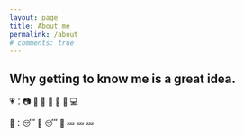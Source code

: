 ```yaml
---
layout: page
title: About me
permalink: /about
# comments: true
---
```


<h2>Why getting to know me is a great idea.</h2>


💗：📷 💃 🌺 🎀 👗 💄 💻

🐨：😴 🥱 😴 🥱 💤 💤 💤
